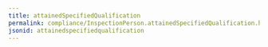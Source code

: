 ```yaml
---
title: attainedSpecifiedQualification
permalink: compliance/InspectionPerson.attainedSpecifiedQualification.html
jsonid: attainedspecifiedqualification
---
```

